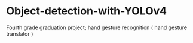 # Object-detection-with-YOLOv4
Fourth grade graduation project; hand gesture recognition ( hand gesture translator )
